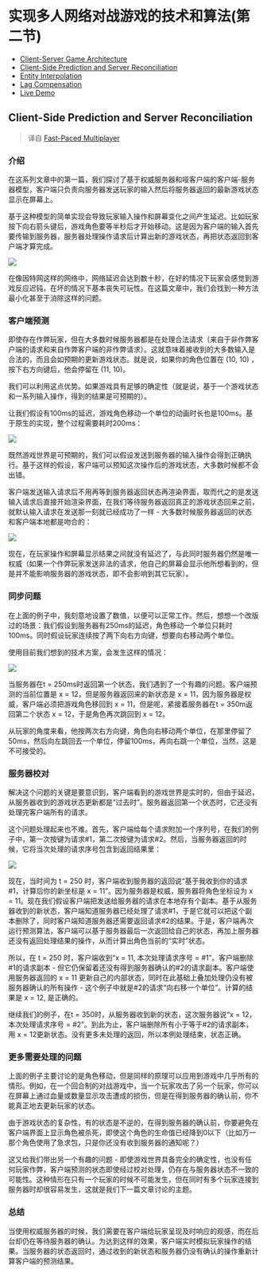 # 实现多人网络对战游戏的技术和算法(第二节)

* [Client-Server Game Architecture](https://github.com/yiv/blog/blob/master/实现多人网络对战游戏的技术和算法(第一节).md)
* [Client-Side Prediction and Server Reconciliation](https://github.com/yiv/blog/blob/master/实现多人网络对战游戏的技术和算法(第二节).md)
* [Entity Interpolation](https://github.com/yiv/blog/blob/master/实现多人网络对战游戏的技术和算法(第三节).md)
* [Lag Compensation](https://github.com/yiv/blog/blob/master/实现多人网络对战游戏的技术和算法(第四节).md)
* [Live Demo](http://www.gabrielgambetta.com/client-side-prediction-live-demo.html)

## Client-Side Prediction and Server Reconciliation

> 译自 [Fast-Paced Multiplayer](http://www.gabrielgambetta.com/client-server-game-architecture.html)

### 介绍
在这系列文章中的第一篇，我们探讨了基于权威服务器和哑客户端的客户端-服务器模型，客户端只负责向服务器发送玩家的输入然后将服务器返回的最新游戏状态显示在屏幕上。

基于这种模型的简单实现会导致玩家输入操作和屏幕变化之间产生延迟。比如玩家按下向右箭头键后，游戏角色要等半秒后才开始移动。这是因为客户端的输入首先要传输到服务器，服务器处理操作请求后计算出新的游戏状态，再把状态返回到客户端才算完成。

![](http://www.gabrielgambetta.com/img/fpm2-01.png)

在像因特网这样的网络中，网络延迟会达到数十秒，在好的情况下玩家会感觉到游戏反应迟钝，在坏的情况下基本丧失可玩性。在这篇文章中，我们会找到一种方法最小化甚至于消除这样的问题。

### 客户端预测

即使存在作弊玩家，但在大多数时候服务器都是在处理合法请求（来自于非作弊客户端的请求和来自作弊客户端的非作弊请求）。这就意味着接收到的大多数输入是合法的，而且会如预期的更新游戏状态。就是说，如果你的角色位置在 (10, 10) ，按下右方向键后，他会停留在 (11, 10)。

我们可以利用这点优势。如果游戏具有足够的确定性（就是说，基于一个游戏状态和一系列输入操作，得到的结果是可预期的）。

让我们假设有100ms的延迟，游戏角色移动一个单位的动画时长也是100ms。基于原生的实现，整个过程需要耗时200ms：

![](http://www.gabrielgambetta.com/img/fpm2-02.png)

既然游戏世界是可预期的，我们可以假设发送到服务器的输入操作会得到正确执行。基于这样的假设，客户端可以预知这次操作后的游戏状态，大多数时候都不会出错。

客户端发送输入请求后不用再等到服务器返回状态再渲染界面，取而代之的是发送输入请求后直接开始渲染界面，在我们等待服务器返回真正的游戏状态回来之前，就默认输入请求在发送那一刻就已经成功了一样 - 大多数时候服务器返回的状态和客户端本地都是吻合的：

![](http://www.gabrielgambetta.com/img/fpm2-03.png)

现在，在玩家操作和屏幕显示结果之间就没有延迟了，与此同时服务器仍然是唯一权威（如果一个作弊玩家发送非法的请求，他自己的屏幕会显示他所想看到的，但是并不能影响服务器的游戏状态，即不会影响到其它玩家）。

### 同步问题

在上面的例子中，我刻意地设置了数值，以便可以正常工作。然后，想想一个改版过的场景：我们假设到服务器有250ms的延迟，角色移动一个单位只耗时100ms。同时假设玩家连续按了两下向右方向键，想要向右移动两个单位。

使用目前我们想到的技术方案，会发生这样的情况：

![](http://www.gabrielgambetta.com/img/fpm2-04.png)

当服务器在t = 250ms时返回第一个状态，我们遇到了一个有趣的问题。客户端预测的当前位置是 x = 12，但是服务器返回来的新状态是 x = 11，因为服务器是权威，客户端必须把游戏角色移回到 x = 11，但是呢，紧接着服务器在t = 350m返回第二个状态 x = 12，于是角色再次跳回到 x = 12。

从玩家的角度来看，他按两次右方向键，角色向右移动两个单位，在那里停留了50ms，然后向左跳回去一个单位，停留100ms，再向右跳一个单位，当然，这是不可接受的。

### 服务器校对
解决这个问题的关键是要意识到，客户端看到的游戏世界是实时的，但由于延迟，从服务器收到的游戏状态更新都是“过去时”。服务器返回第一个状态时，它还没有处理完客户端所有的请求。

这个问题处理起来也不难。首先，客户端给每个请求附加一个序列号，在我们的例子中，第一次按键为请求#1，第二次按键为请求#2。然后，当服务器返回的时候，它将当次处理的请求序号包含到返回结果里：

![](http://www.gabrielgambetta.com/img/fpm2-05.png)

现在，当时间为 t = 250 时，客户端收到服务器的返回说“基于我收到你的请求#1，计算后你的新坐标是 x = 11”。因为服务器是权威，服务器将角色坐标设为 x = 11。现在我们假设客户端把发送给服务器的请求在本地存有个副本。基于从服务器收到的新状态，客户端知道服务器已经处理了请求#1，于是它就可以把这个副本删除了，同时客户端知道服务器还需要返回请求#2的结果。于是，客户端再次运行预测算法，客户端可以基于服务器最后一次返回给自己的状态，再加上服务器还没有返回处理结果的操作，从而计算出角色当前的“实时”状态。

所以，在 t = 250 时，客户端收到“x = 11, 本次处理请求序号 = #1”。客户端删除#1的请求副本 - 但它仍保留着还没有得到服务器确认的#2的请求副本。客户端使用服务器返回的 x = 11 更新自己的内部状态，同时在此基础上叠加处理仍没有被服务器确认的所有操作 - 这个例子中就是#2的请求“向右移一个单位”。计算的结果是 x = 12, 是正确的。

继续我们的例子，在t = 350时，从服务器收到新的状态，这次服务器说“x = 12， 本次处理请求序号 = #2”。到此为止，客户端删除所有小于等于#2的请求副本，用 x = 12更新状态。没有更多未处理的返回，所以本例处理结束，状态正确。

### 更多需要处理的问题

上面的例子主要讨论的是角色移动，但是同样的原理可以应用到游戏中几乎所有的情形。例如，在一个回合制的对战游戏中，当一个玩家攻击了另一个玩家，你可以在屏幕上通过血量或数量显示攻击遭成的损伤，但是在得到服务器的确认前，你不能真正地去更新玩家的状态。

由于游戏状态的复杂性，有的状态是不逆的，在得到服务器的确认前，你要避免在客户端界面上显示角色被杀死，即使这个角色的生命值已经降到0以下（比如万一那个角色使用了急求包，只是你还没有收到服务器的通知呢？）

这又给我们带出另一个有趣的问题 - 即使游戏世界具备完全的确定性，也没有任何玩家作弊，客户端预测的状态即使经过校对处理，仍存在与服务器状态不一致的可能性。这种情形在只有一个玩家的时候不可能发生，但在同时有多个玩家连接到服务器时却很容易发生，这就是我们下一篇文章讨论的主题。

### 总结

当使用权威服务器的时候，我们需要在客户端给玩家呈现及时响应的观感，而在后台却仍在等待服务器的确认。为达到这样的效果，客户端实时模拟玩家操作的结果。当服务器的状态返回时，通过收到的新状态和服务器仍没有确认的操作重新计算客户端的预测结果。


